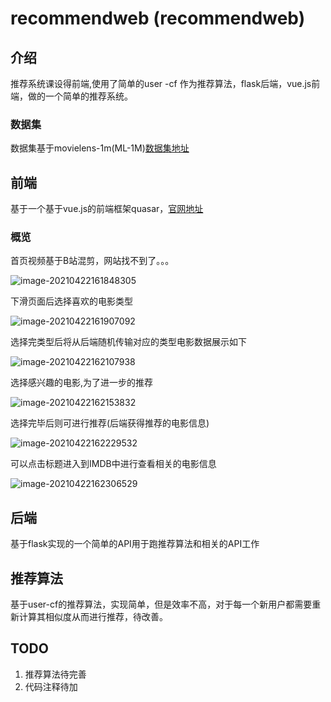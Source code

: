 # recommendweb (recommendweb)

## 介绍

推荐系统课设得前端,使用了简单的user -cf 作为推荐算法，flask后端，vue.js前端，做的一个简单的推荐系统。

### 数据集

数据集基于movielens-1m(ML-1M)[数据集地址](https://grouplens.org/datasets/movielens/1m/)

## 前端

基于一个基于vue.js的前端框架quasar，[官网地址](https://quasar.dev/)

### 概览

首页视频基于B站混剪，网站找不到了。。。

![image-20210422161848305](https://gitee.com/xwyzsn/Picture/raw/master/image-20210422161848305.png)

下滑页面后选择喜欢的电影类型

![image-20210422161907092](https://gitee.com/xwyzsn/Picture/raw/master/image-20210422161907092.png)

选择完类型后将从后端随机传输对应的类型电影数据展示如下

![image-20210422162107938](https://gitee.com/xwyzsn/Picture/raw/master/image-20210422162107938.png)

选择感兴趣的电影,为了进一步的推荐

![image-20210422162153832](https://gitee.com/xwyzsn/Picture/raw/master/image-20210422162153832.png)

选择完毕后则可进行推荐(后端获得推荐的电影信息)

![image-20210422162229532](https://gitee.com/xwyzsn/Picture/raw/master/image-20210422162229532.png)

可以点击标题进入到IMDB中进行查看相关的电影信息

![image-20210422162306529](https://gitee.com/xwyzsn/Picture/raw/master/image-20210422162306529.png)



## 后端

基于flask实现的一个简单的API用于跑推荐算法和相关的API工作





## 推荐算法

基于user-cf的推荐算法，实现简单，但是效率不高，对于每一个新用户都需要重新计算其相似度从而进行推荐，待改善。



## TODO

1. 推荐算法待完善
2. 代码注释待加



